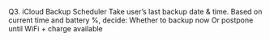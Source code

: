 Q3. iCloud Backup Scheduler
Take user’s last backup date & time. Based on current time and battery %, decide:
Whether to backup now
Or postpone until WiFi + charge available

